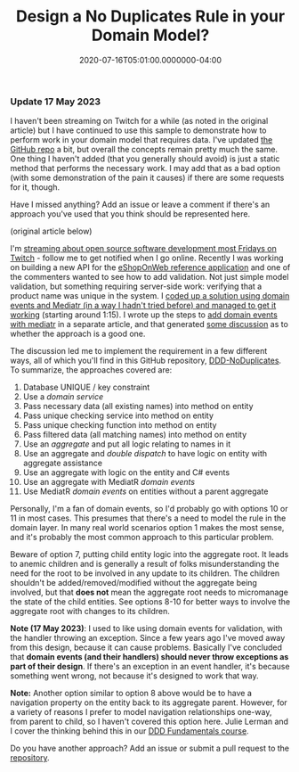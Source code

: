 ﻿---
title: Design a No Duplicates Rule in your Domain Model?
date: "2020-07-16T05:01:00.0000000-04:00"
description: Eleven ways to design a no duplicates names rule in a domain model following domain-driven design (DDD).
featuredImage: /img/design-no-duplicates-rule-domain-model.png
---

### Update 17 May 2023

I haven't been streaming on Twitch for a while (as noted in the original article) but I have continued to use this sample to demonstrate how to perform work in your domain model that requires data. I've updated [the GitHub repo](https://github.com/ardalis/DDD-NoDuplicates) a bit, but overall the concepts remain pretty much the same. One thing I haven't added (that you generally should avoid) is just a static method that performs the necessary work. I may add that as a bad option (with some demonstration of the pain it causes) if there are some requests for it, though.

Have I missed anything? Add an issue or leave a comment if there's an approach you've used that you think should be represented here.

(original article below)

I'm [streaming about open source software development most Fridays on Twitch](https://twitch.tv/ardalis) - follow me to get notified when I go online. Recently I was working on building a new API for the [eShopOnWeb reference application](https://github.com/dotnet-architecture/eShopOnWeb) and one of the commenters wanted to see how to add validation. Not just simple model validation, but something requiring server-side work: verifying that a product name was unique in the system. I [coded up a solution using domain events and Mediatr (in a way I hadn't tried before) and managed to get it working](https://www.youtube.com/watch?v=x-UXUGVLMj8) (starting around 1:15). I wrote up the steps to [add domain events with mediatr](https://ardalis.com/immediate-domain-event-salvation-with-mediatr/) in a separate article, and that generated [some discussion](https://twitter.com/kamgrzybek/status/1280868055627763713) as to whether the approach is a good one.

The discussion led me to implement the requirement in a few different ways, all of which you'll find in this GitHub repository, [DDD-NoDuplicates](https://github.com/ardalis/DDD-NoDuplicates). To summarize, the approaches covered are:

1. Database UNIQUE / key constraint
2. Use a *domain service*
3. Pass necessary data (all existing names) into method on entity
4. Pass unique checking service into method on entity
5. Pass unique checking function into method on entity
6. Pass filtered data (all matching names) into method on entity
7. Use an *aggregate* and put all logic relating to names in it
8. Use an aggregate and *double dispatch* to have logic on entity with aggregate assistance
9. Use an aggregate with logic on the entity and C# events
10. Use an aggregate with MediatR *domain events*
11. Use MediatR *domain events* on entities without a parent aggregate

Personally, I'm a fan of domain events, so I'd probably go with options 10 or 11 in most cases. This presumes that there's a need to model the rule in the domain layer. In many real world scenarios option 1 makes the most sense, and it's probably the most common approach to this particular problem.

Beware of option 7, putting child entity logic into the aggregate root. It leads to anemic children and is generally a result of folks misunderstanding the need for the root to be involved in any update to its children. The children shouldn't be added/removed/modified without the aggregate being involved, but that **does not** mean the aggregate root needs to micromanage the state of the child entities. See options 8-10 for better ways to involve the aggregate root with changes to its children.

**Note (17 May 2023)**: I used to like using domain events for validation, with the handler throwing an exception. Since a few years ago I've moved away from this design, because it can cause problems. Basically I've concluded that **domain events (and their handlers) should never throw exceptions as part of their design**. If there's an exception in an event handler, it's because something went wrong, not because it's designed to work that way.

**Note:** Another option similar to option 8 above would be to have a navigation property on the entity back to its aggregate parent. However, for a variety of reasons I prefer to model navigation relationships one-way, from parent to child, so I haven't covered this option here. Julie Lerman and I cover the thinking behind this in our [DDD Fundamentals course](https://www.pluralsight.com/courses/domain-driven-design-fundamentals).

Do you have another approach? Add an issue or submit a pull request to the [repository](https://github.com/ardalis/DDD-NoDuplicates).

